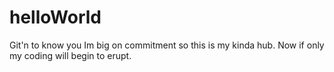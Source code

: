 # helloWorld
Git'n to know you
Im big on commitment so this is my kinda hub.
Now if only my coding will begin to erupt.

